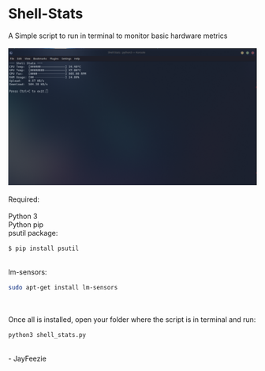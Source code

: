 # Shell-Stats
A Simple script to run in terminal to monitor basic hardware metrics
<BR><BR>
![Alt text](Screenshot.png)
<BR><BR>
Required:
<BR><BR>
Python 3 <BR>
Python pip <BR>
psutil package:
<BR>

```python
$ pip install psutil
```
<BR>
lm-sensors:
<BR>

```bash
sudo apt-get install lm-sensors
```
<BR><BR>
Once all is installed, open your folder where the script is in terminal and run:

```bash
python3 shell_stats.py
```
<BR>
- JayFeezie
